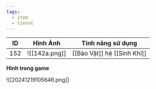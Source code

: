 ```yaml
---
tags:
  - item
  - tiennt
---
```


| ID  | Hình Ảnh      | Tính năng sử dụng           |
| --- | ------------- | --------------------------- |
| 152 | ![[142a.png]] | [[Bảo Vật]] hệ [[Sinh Khí]] |

**Hình trong game**

![[20241219105646.png]]
